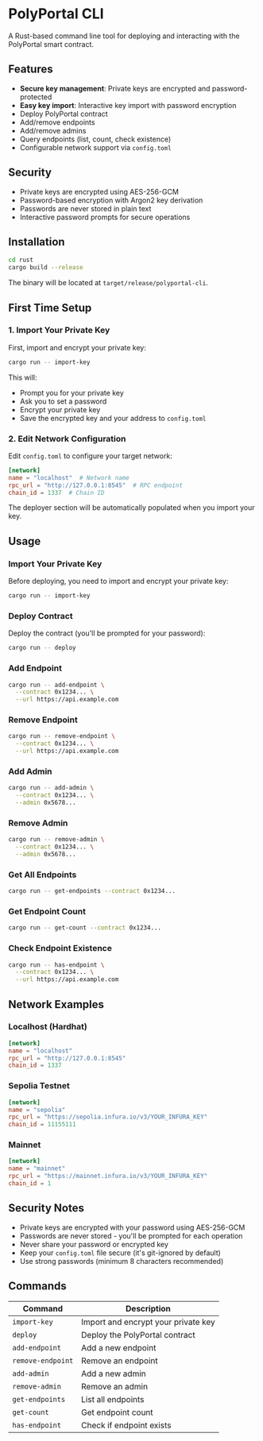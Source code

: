 # PolyPortal CLI

A Rust-based command line tool for deploying and interacting with the PolyPortal smart contract.

## Features

- **Secure key management**: Private keys are encrypted and password-protected
- **Easy key import**: Interactive key import with password encryption
- Deploy PolyPortal contract
- Add/remove endpoints
- Add/remove admins
- Query endpoints (list, count, check existence)
- Configurable network support via `config.toml`

## Security

- Private keys are encrypted using AES-256-GCM
- Password-based encryption with Argon2 key derivation
- Passwords are never stored in plain text
- Interactive password prompts for secure operations

## Installation

```bash
cd rust
cargo build --release
```

The binary will be located at `target/release/polyportal-cli`.

## First Time Setup

### 1. Import Your Private Key

First, import and encrypt your private key:

```bash
cargo run -- import-key
```

This will:
- Prompt you for your private key
- Ask you to set a password
- Encrypt your private key
- Save the encrypted key and your address to `config.toml`

### 2. Edit Network Configuration

Edit `config.toml` to configure your target network:

```toml
[network]
name = "localhost"  # Network name
rpc_url = "http://127.0.0.1:8545"  # RPC endpoint
chain_id = 1337  # Chain ID
```

The deployer section will be automatically populated when you import your key.

## Usage

### Import Your Private Key

Before deploying, you need to import and encrypt your private key:

```bash
cargo run -- import-key
```

### Deploy Contract

Deploy the contract (you'll be prompted for your password):

```bash
cargo run -- deploy
```

### Add Endpoint

```bash
cargo run -- add-endpoint \
  --contract 0x1234... \
  --url https://api.example.com
```

### Remove Endpoint

```bash
cargo run -- remove-endpoint \
  --contract 0x1234... \
  --url https://api.example.com
```

### Add Admin

```bash
cargo run -- add-admin \
  --contract 0x1234... \
  --admin 0x5678...
```

### Remove Admin

```bash
cargo run -- remove-admin \
  --contract 0x1234... \
  --admin 0x5678...
```

### Get All Endpoints

```bash
cargo run -- get-endpoints --contract 0x1234...
```

### Get Endpoint Count

```bash
cargo run -- get-count --contract 0x1234...
```

### Check Endpoint Existence

```bash
cargo run -- has-endpoint \
  --contract 0x1234... \
  --url https://api.example.com
```

## Network Examples

### Localhost (Hardhat)

```toml
[network]
name = "localhost"
rpc_url = "http://127.0.0.1:8545"
chain_id = 1337
```

### Sepolia Testnet

```toml
[network]
name = "sepolia"
rpc_url = "https://sepolia.infura.io/v3/YOUR_INFURA_KEY"
chain_id = 11155111
```

### Mainnet

```toml
[network]
name = "mainnet"
rpc_url = "https://mainnet.infura.io/v3/YOUR_INFURA_KEY"
chain_id = 1
```

## Security Notes

- Private keys are encrypted with your password using AES-256-GCM
- Passwords are never stored - you'll be prompted for each operation
- Never share your password or encrypted key
- Keep your `config.toml` file secure (it's git-ignored by default)
- Use strong passwords (minimum 8 characters recommended)

## Commands

| Command | Description |
|---------|-------------|
| `import-key` | Import and encrypt your private key |
| `deploy` | Deploy the PolyPortal contract |
| `add-endpoint` | Add a new endpoint |
| `remove-endpoint` | Remove an endpoint |
| `add-admin` | Add a new admin |
| `remove-admin` | Remove an admin |
| `get-endpoints` | List all endpoints |
| `get-count` | Get endpoint count |
| `has-endpoint` | Check if endpoint exists |
